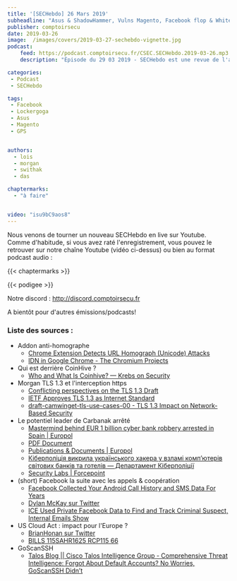 ```yaml
---
title: '[SECHebdo] 26 Mars 2019'
subheadline: "Asus & ShadowHammer, Vulns Magento, Facebook flop & Whitehat mode, Pacemakers, Lockergoga, Interférences GPS, etc."
publisher: comptoirsecu
date: 2019-03-26
image:  /images/covers/2019-03-27-sechebdo-vignette.jpg
podcast:
    feed: https://podcast.comptoirsecu.fr/CSEC.SECHebdo.2019-03-26.mp3
    description: "Épisode du 29 03 2019 - SECHebdo est une revue de l'actualité cybersécurité réalisée en live sur Youtube, généralement le mardi soir."

categories:
 - Podcast
 - SECHebdo

tags:
 - Facebook
 - Lockergoga
 - Asus
 - Magento
 - GPS


authors:
  - lois
  - morgan
  - swithak
  - das

chaptermarks:
  - "à faire"


video: "isu9bC9aos8"
---
```


Nous venons de tourner un nouveau SECHebdo en live sur Youtube. Comme d'habitude, si vous avez raté l'enregistrement, vous pouvez le retrouver sur notre chaîne Youtube (vidéo ci-dessus) ou bien au format podcast audio :

{{< chaptermarks >}}

{{< podigee >}}

Notre discord : <http://discord.comptoirsecu.fr>

A bientôt pour d'autres émissions/podcasts!

### Liste des sources :

*  Addon anti-homographe
	* [Chrome Extension Detects URL Homograph (Unicode) Attacks](https://www.bleepingcomputer.com/news/security/chrome-extension-detects-url-homograph-unicode-attacks/)
	* [IDN in Google Chrome - The Chromium Projects](https://www.chromium.org/developers/design-documents/idn-in-google-chrome)
*  Qui est derrière CoinHive ?
	* [Who and What Is Coinhive? —  Krebs on Security](https://krebsonsecurity.com/2018/03/who-and-what-is-coinhive/)
* Morgan TLS 1.3 et l'interception https
	* [Conflicting perspectives on the TLS 1.3 Draft](https://blog.rapid7.com/2016/11/10/conflicting-perspectives-on-the-tls-13-draft/)
	* [IETF Approves TLS 1.3 as Internet Standard](https://www.bleepingcomputer.com/news/security/ietf-approves-tls-13-as-internet-standard/)
	* [draft-camwinget-tls-use-cases-00 - TLS 1.3 Impact on Network-Based Security](https://tools.ietf.org/html/draft-camwinget-tls-use-cases-00)
*  Le potentiel leader de Carbanak arrêté
	* [Mastermind behind EUR 1 billion cyber bank robbery arrested in Spain | Europol](https://www.europol.europa.eu/newsroom/news/mastermind-behind-eur-1-billion-cyber-bank-robbery-arrested-in-spain)
	* [PDF Document](https://securelist.com/files/2015/02/Carbanak_APT_eng.pdf)
	* [Publications & Documents | Europol](https://www.europol.europa.eu/publications-documents/carbanak/cobalt-infographic ( à projeter))
	* [Кіберполіція викрила українського хакера у взламі комп’ютерів світових банків та готелів — Департамент Кіберполіції](https://cyberpolice.gov.ua/news/kiberpolicziya-vykryla-ukrayinskogo-xakera-u-vzlami-kompyuteriv-svitovyx-bankiv-ta-goteliv-4470/)
	* [Security Labs | Forcepoint](https://blogs.forcepoint.com/security-labs/carbanak-group-uses-google-malware-command-and-control)
*  (short) Facebook la suite avec les appels & coopération
	* [Facebook Collected Your Android Call History and SMS Data For Years](https://thehackernews.com/2018/03/facebook-android-data.html?m=1)
	* [Dylan McKay sur Twitter](https://twitter.com/dylanmckaynz/status/976369275324678145?ref_src=twsrc%5Etfw&ref_url=https%3A%2F%2Fwww.numerama.com%2Ftech%2F338209-metadonnees-dappel-et-de-sms-aspirees-par-facebook-un-probleme-de-permission-sur-android.html&tfw_creator=foxteh)
	* [ICE Used Private Facebook Data to Find and Track Criminal Suspect, Internal Emails Show](https://theintercept.com/2018/03/26/facebook-data-ice-immigration/)
*  US Cloud Act : impact pour l'Europe ?
	* [BrianHonan sur Twitter](https://twitter.com/BrianHonan/status/977642741239869442?s=19)
	* [BILLS 115SAHR1625 RCP115 66](https://www.documentcloud.org/documents/4417596-BILLS-115SAHR1625-RCP115-66.html#document/p2201)
*  GoScanSSH
	* [Talos Blog || Cisco Talos Intelligence Group - Comprehensive Threat Intelligence: Forgot About Default Accounts? No Worries, GoScanSSH Didn’t](http://blog.talosintelligence.com/2018/03/goscanssh-analysis.html)
